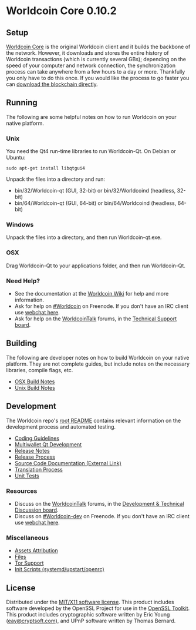 Worldcoin Core 0.10.2
=====================

Setup
---------------------
[Worldcoin Core](http://Worldcoin.org/en/download) is the original Worldcoin client and it builds the backbone of the network. However, it downloads and stores the entire history of Worldcoin transactions (which is currently several GBs); depending on the speed of your computer and network connection, the synchronization process can take anywhere from a few hours to a day or more. Thankfully you only have to do this once. If you would like the process to go faster you can [download the blockchain directly](bootstrap.md).

Running
---------------------
The following are some helpful notes on how to run Worldcoin on your native platform. 

### Unix

You need the Qt4 run-time libraries to run Worldcoin-Qt. On Debian or Ubuntu:

	sudo apt-get install libqtgui4

Unpack the files into a directory and run:

- bin/32/Worldcoin-qt (GUI, 32-bit) or bin/32/Worldcoind (headless, 32-bit)
- bin/64/Worldcoin-qt (GUI, 64-bit) or bin/64/Worldcoind (headless, 64-bit)



### Windows

Unpack the files into a directory, and then run Worldcoin-qt.exe.

### OSX

Drag Worldcoin-Qt to your applications folder, and then run Worldcoin-Qt.

### Need Help?

* See the documentation at the [Worldcoin Wiki](https://en.Worldcoin.it/wiki/Main_Page)
for help and more information.
* Ask for help on [#Worldcoin](http://webchat.freenode.net?channels=Worldcoin) on Freenode. If you don't have an IRC client use [webchat here](http://webchat.freenode.net?channels=Worldcoin).
* Ask for help on the [WorldcoinTalk](https://Worldcointalk.org/) forums, in the [Technical Support board](https://Worldcointalk.org/index.php?board=4.0).

Building
---------------------
The following are developer notes on how to build Worldcoin on your native platform. They are not complete guides, but include notes on the necessary libraries, compile flags, etc.

- [OSX Build Notes](build-osx.md)
- [Unix Build Notes](build-unix.md)

Development
---------------------
The Worldcoin repo's [root README](https://github.com/Worldcoin/Worldcoin/blob/master/README.md) contains relevant information on the development process and automated testing.

- [Coding Guidelines](coding.md)
- [Multiwallet Qt Development](multiwallet-qt.md)
- [Release Notes](release-notes.md)
- [Release Process](release-process.md)
- [Source Code Documentation (External Link)](https://dev.visucore.com/Worldcoin/doxygen/)
- [Translation Process](translation_process.md)
- [Unit Tests](unit-tests.md)

### Resources
* Discuss on the [WorldcoinTalk](https://Worldcointalk.org/) forums, in the [Development & Technical Discussion board](https://Worldcointalk.org/index.php?board=6.0).
* Discuss on [#Worldcoin-dev](http://webchat.freenode.net/?channels=Worldcoin) on Freenode. If you don't have an IRC client use [webchat here](http://webchat.freenode.net/?channels=Worldcoin-dev).

### Miscellaneous
- [Assets Attribution](assets-attribution.md)
- [Files](files.md)
- [Tor Support](tor.md)
- [Init Scripts (systemd/upstart/openrc)](init.md)

License
---------------------
Distributed under the [MIT/X11 software license](http://www.opensource.org/licenses/mit-license.php).
This product includes software developed by the OpenSSL Project for use in the [OpenSSL Toolkit](https://www.openssl.org/). This product includes
cryptographic software written by Eric Young ([eay@cryptsoft.com](mailto:eay@cryptsoft.com)), and UPnP software written by Thomas Bernard.
